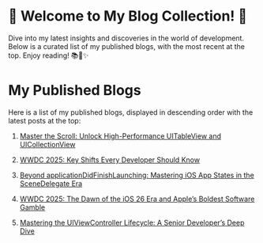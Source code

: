 # 🌟 Welcome to My Blog Collection! 🌟

Dive into my latest insights and discoveries in the world of development. Below is a curated list of my published blogs, with the most recent at the top. Enjoy reading! 📚✨

# My Published Blogs

Here is a list of my published blogs, displayed in descending order with the latest posts at the top:

1. [Master the Scroll: Unlock High-Performance UITableView and UICollectionView](https://medium.com/@dhrumilraval212/master-the-scroll-unlock-high-performance-uitableview-and-uicollectionview-cb82024ae18e)

2. [WWDC 2025: Key Shifts Every Developer Should Know](https://medium.com/@dhrumilraval212/wwdc-2025-key-shifts-every-developer-should-know-3ab7ec624639)

3. [Beyond applicationDidFinishLaunching: Mastering iOS App States in the SceneDelegate Era](https://medium.com/@dhrumilraval212/beyond-applicationdidfinishlaunching-mastering-ios-app-states-in-the-scenedelegate-era-7d01c5afdec5)

4. [WWDC 2025: The Dawn of the iOS 26 Era and Apple’s Boldest Software Gamble](https://medium.com/@dhrumilraval212/wwdc-2025-the-dawn-of-the-ios-26-era-and-apples-boldest-software-gamble-5a82d2a21215)

5. [Mastering the UIViewController Lifecycle: A Senior Developer’s Deep Dive](https://medium.com/@dhrumilraval212/mastering-the-uiviewcontroller-lifecycle-a-senior-developers-deep-dive-4cc8082cd3d6)

